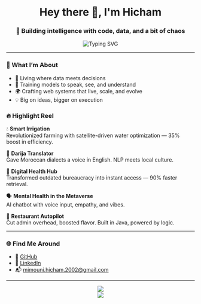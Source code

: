 <h1 align="center">Hey there 👋, I'm Hicham</h1>
<h3 align="center">🚀 Building intelligence with code, data, and a bit of chaos</h3>

<p align="center">
  <img src="https://readme-typing-svg.herokuapp.com?font=Fira+Code&size=22&pause=1000&center=true&vCenter=true&width=600&lines=AI+Engineer+%7C+NLP+Wizard;Big+Data+Juggler+%7C;Turning+Ideas+into+Impact+%F0%9F%94%A5;Obsessed+with+Code+%26+Chaos" alt="Typing SVG" />
</p>


---

### 🧠 What I’m About

- 🧬 Living where data meets decisions
- 💬 Training models to speak, see, and understand
- 🌍 Crafting web systems that live, scale, and evolve
- 💡 Big on ideas, bigger on execution

### 🔥 Highlight Reel

💧 **Smart Irrigation**  
Revolutionized farming with satellite-driven water optimization — 35% boost in efficiency.  

🧠 **Darija Translator**  
Gave Moroccan dialects a voice in English. NLP meets local culture.  

🏥 **Digital Health Hub**  
Transformed outdated bureaucracy into instant access — 90% faster retrieval.  

🗣️ **Mental Health in the Metaverse**  
AI chatbot with voice input, empathy, and vibes.  

🍝 **Restaurant Autopilot**  
Cut admin overhead, boosted flavor. Built in Java, powered by logic.

---

### 🌐 Find Me Around

- 🐙 [GitHub](https://github.com/MIMOUNI-HICHAM)
- 💼 [LinkedIn](https://www.linkedin.com/in/hicham-mimouni-118b01200)
- 📬 mimouni.hicham.2002@gmail.com

---

<p align="center">
  <img src="https://github-readme-stats.vercel.app/api?username=MIMOUNI-HICHAM&show_icons=true&theme=tokyonight" />
  <br />
  <img src="https://github-readme-streak-stats.herokuapp.com/?user=MIMOUNI-HICHAM&theme=tokyonight" />
</p>
